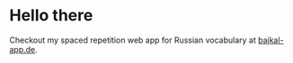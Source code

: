# Hello there

Checkout my spaced repetition web app for Russian vocabulary at [bajkal-app.de](https://bajkal-app.de).